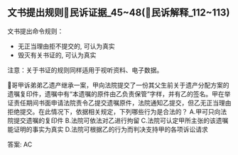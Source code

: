 
## 文书提出规则🚪民诉证据_45~48(🚪民诉解释_112~113)




文书提出命令规则：

- 无正当理由拒不提交的, 可认为真实
- 毁灭有关书证的, 可认为真实

注意：关于书证的规则同样适用于视听资料、电子数据。


🍐哥甲诉弟弟乙遗产继承一案，甲向法院提交了一份其父生前关于遗产分配方案的遗嘱复印件，遗嘱中有“本遗嘱的原件由乙负责保管”字样，并有乙的签名。甲在举证责任期间书面申请法院责令乙提交遗嘱原件，法院通知乙提交，但乙无正当理由拒绝提交。在此情况下，依据相关规定，下列哪些行为是合法的？
A.甲可只向法院提交遗嘱的复印件
B.法院可依法对乙进行拘留
C.法院可认定甲所主张的该遗嘱能证明的事实为真实
D.法院可根据乙的行为而判决支持甲的各项诉讼请求


答案: AC